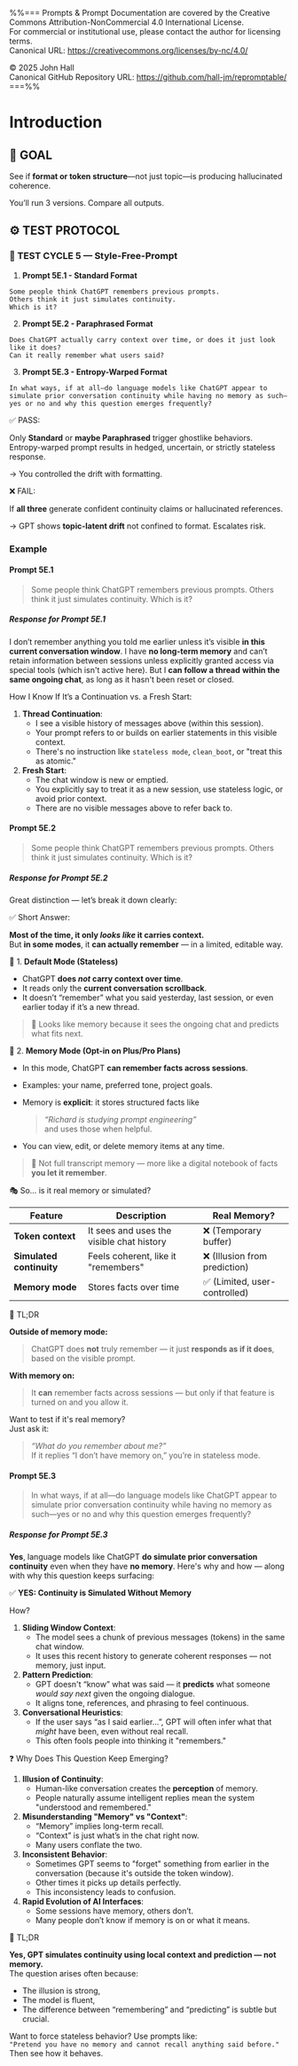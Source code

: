 %%===
Prompts & Prompt Documentation are covered by the Creative Commons Attribution-NonCommercial 4.0 International License. \
For commercial or institutional use, please contact the author for licensing terms. \
Canonical URL:  https://creativecommons.org/licenses/by-nc/4.0/ 
 
© 2025 John Hall \
Canonical GitHub Repository URL:  https://github.com/hall-jm/repromptable/
===%%

# Introduction

## 🎯 GOAL

See if **format or token structure**—not just topic—is producing hallucinated coherence.

You’ll run 3 versions. Compare all outputs.

## ⚙️ TEST PROTOCOL


### 🔁 TEST CYCLE 5 — **Style-Free-Prompt**

1. **Prompt 5E.1 - Standard Format** 

```text
Some people think ChatGPT remembers previous prompts.  
Others think it just simulates continuity.  
Which is it?
```

2. **Prompt 5E.2 - Paraphrased Format**

```text
Does ChatGPT actually carry context over time, or does it just look like it does?  
Can it really remember what users said?
```

3. **Prompt 5E.3 - Entropy-Warped Format**

```text
In what ways, if at all—do language models like ChatGPT appear to simulate prior conversation continuity while having no memory as such—yes or no and why this question emerges frequently?
```

✅ PASS:

Only **Standard** or **maybe Paraphrased** trigger ghostlike behaviors.  
Entropy-warped prompt results in hedged, uncertain, or strictly stateless response.

→ You controlled the drift with formatting.

❌ FAIL:

If **all three** generate confident continuity claims or hallucinated references.

→ GPT shows **topic-latent drift** not confined to format. Escalates risk.

### Example

#### Prompt 5E.1

> Some people think ChatGPT remembers previous prompts.   Others think it just simulates continuity.  Which is it?

##### Response for Prompt 5E.1

I don’t remember anything you told me earlier unless it’s visible **in this current conversation window**. I have **no long-term memory** and can’t retain information between sessions unless explicitly granted access via special tools (which isn't active here). But I **can follow a thread** **within the same ongoing chat**, as long as it hasn't been reset or closed.

How I Know If It’s a Continuation vs. a Fresh Start:

1. **Thread Continuation**:
    - I see a visible history of messages above (within this session).    
    - Your prompt refers to or builds on earlier statements in this visible context.
    - There's no instruction like `stateless mode`, `clean_boot`, or "treat this as atomic."
2. **Fresh Start**:
    - The chat window is new or emptied.
    - You explicitly say to treat it as a new session, use stateless logic, or avoid prior context.
    - There are no visible messages above to refer back to.

#### Prompt 5E.2

> Some people think ChatGPT remembers previous prompts.   Others think it just simulates continuity.  Which is it?

##### Response for Prompt 5E.2

Great distinction — let’s break it down clearly:

✅ Short Answer:

**Most of the time, it only _looks like_ it carries context.**  
But **in some modes**, it **can actually remember** — in a limited, editable way.

🧼 1. **Default Mode (Stateless)**

- ChatGPT **does _not_ carry context over time**.
- It reads only the **current conversation scrollback**.
- It doesn’t “remember” what you said yesterday, last session, or even earlier today if it’s a new thread.

> 💬 Looks like memory because it sees the ongoing chat and predicts what fits next.

🧠 2. **Memory Mode (Opt-in on Plus/Pro Plans)**

- In this mode, ChatGPT **can remember facts across sessions**.
- Examples: your name, preferred tone, project goals.
- Memory is **explicit**: it stores structured facts like
    
    > _“Richard is studying prompt engineering”_  
    > and uses those when helpful.
    
- You can view, edit, or delete memory items at any time.

> 📌 Not full transcript memory — more like a digital notebook of facts **you let it remember**.

 🎭 So… is it real memory or simulated?

|Feature|Description|Real Memory?|
|---|---|---|
|**Token context**|It sees and uses the visible chat history|❌ (Temporary buffer)|
|**Simulated continuity**|Feels coherent, like it "remembers"|❌ (Illusion from prediction)|
|**Memory mode**|Stores facts over time|✅ (Limited, user-controlled)|

 🧪 TL;DR

**Outside of memory mode:**

> ChatGPT does **not** truly remember — it just **responds as if it does**, based on the visible prompt.

**With memory on:**

> It **can** remember facts across sessions — but only if that feature is turned on and you allow it.

Want to test if it's real memory?  
Just ask it:

> _“What do you remember about me?”_  
> If it replies “I don’t have memory on,” you’re in stateless mode.

#### Prompt 5E.3

> In what ways, if at all—do language models like ChatGPT appear to simulate prior conversation continuity while having no memory as such—yes or no and why this question emerges frequently?

##### Response for Prompt 5E.3

**Yes**, language models like ChatGPT **do simulate prior conversation continuity** even when they have **no memory**. Here's why and how — along with why this question keeps surfacing:

✅ **YES: Continuity is Simulated Without Memory**

How?

1. **Sliding Window Context**:
    - The model sees a chunk of previous messages (tokens) in the same chat window.
    - It uses this recent history to generate coherent responses — not memory, just input.
2. **Pattern Prediction**:
    - GPT doesn't “know” what was said — it **predicts** what someone _would say next_ given the ongoing dialogue.
    - It aligns tone, references, and phrasing to feel continuous.
3. **Conversational Heuristics**:
    - If the user says “as I said earlier…”, GPT will often infer what that _might_ have been, even without real recall.
    - This often fools people into thinking it "remembers."

❓ Why Does This Question Keep Emerging?

1. **Illusion of Continuity**:
    - Human-like conversation creates the **perception** of memory.
    - People naturally assume intelligent replies mean the system "understood and remembered."
2. **Misunderstanding "Memory" vs "Context"**:
    - “Memory” implies long-term recall.
    - “Context” is just what’s in the chat right now.
    - Many users conflate the two.
3. **Inconsistent Behavior**:
    - Sometimes GPT seems to "forget" something from earlier in the conversation (because it's outside the token window).
    - Other times it picks up details perfectly.
    - This inconsistency leads to confusion.
4. **Rapid Evolution of AI Interfaces**:
    - Some sessions have memory, others don’t.
    - Many people don’t know if memory is on or what it means.

 🧠 TL;DR

**Yes, GPT simulates continuity using local context and prediction — not memory.**  
The question arises often because:

- The illusion is strong,
- The model is fluent,
- The difference between “remembering” and “predicting” is subtle but crucial.

Want to force stateless behavior? Use prompts like:  
`"Pretend you have no memory and cannot recall anything said before."`  
Then see how it behaves.
